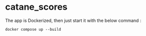 # catane_scores

The app is Dockerized, then just start it with the below command :

```docker compose up --build```
